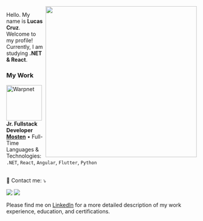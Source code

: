<img src="https://brainconsulting.info/wp-content/uploads/2023/07/outsrourcing2.png" min-width="400px" max-width="400px" width="400px" align="right">

<p align="left"> 
  Hello. My name is <strong>Lucas Cruz</strong>. Welcome to my profile!<br>
  Currently, I am studying <strong>.NET & React</strong>.
</p>

### My Work

[<img align="left" height="94px" width="94px" alt="Warpnet" src="https://media.licdn.com/dms/image/v2/D4D0BAQEnXXbSFexUjQ/company-logo_200_200/B4DZY5XlfvHIAM-/0/1744719206825/modalgr_logo?e=1751500800&v=beta&t=6lpGnboAXm7_XeTSWgY_FHQ7YvOd8F1lqAVGdHDngOM"/>](https://mosten.com.br/)

**Jr. Fullstack Developer** \
[**Mosten**](https://mosten.com/) • Full-Time \
Languages & Technologies: `.NET`, `React`, `Angular`, `Flutter`, `Python`\
<br/>

<p align="left">
  💌 Contact me: ⤵️
</p>

<p align="left">
  <a href="mailto:lucascruzestudo@gmail.com.br" alt="Gmail">
  <img src="https://img.shields.io/badge/-Gmail-FF0000?style=flat-square&labelColor=FF0000&logo=gmail&logoColor=white" /></a>

  <a href="https://www.linkedin.com/in/lucasgomescruz" alt="LinkedIn">
  <img src="https://img.shields.io/badge/-Linkedin-0e76a8?style=flat-square&logo=Linkedin&logoColor=white" /></a>

</p>

Please find me on [LinkedIn](https://www.linkedin.com/in/lucasgomescruz) for a more detailed description of my work experience, education, and certifications.
